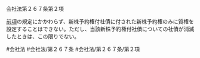 会社法第２６７条第２項

[前項](会社法＿＿＿＿第２６７条第１項)の規定にかかわらず、新株予約権付社債に付された新株予約権のみに質権を設定することはできない。ただし、当該新株予約権付社債についての社債が消滅したときは、この限りでない。

#会社法
#会社法/第２６７条
#会社法/第２６７条/第２項
